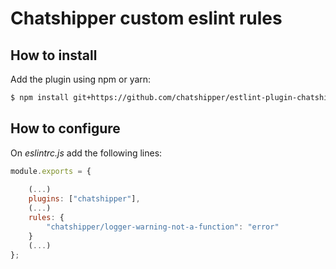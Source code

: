 # Chatshipper custom eslint rules

## How to install

Add the plugin using npm or yarn:

```bash
$ npm install git+https://github.com/chatshipper/estlint-plugin-chatshipper#master
```

## How to configure

On *eslintrc.js* add the following lines:

```js
module.exports = {
    
    (...)
    plugins: ["chatshipper"],
    (...)
    rules: {
        "chatshipper/logger-warning-not-a-function": "error"
    }
    (...)
};
```
